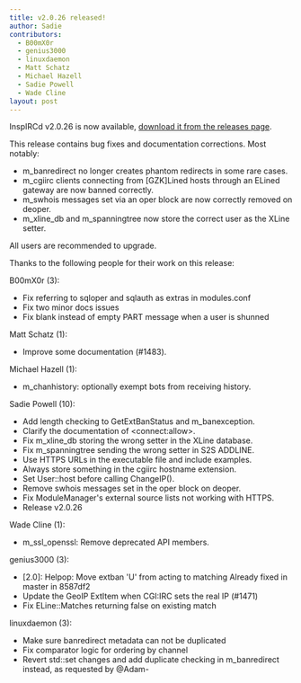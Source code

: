 ```yaml
---
title: v2.0.26 released!
author: Sadie
contributors:
  - B00mX0r
  - genius3000
  - linuxdaemon
  - Matt Schatz
  - Michael Hazell
  - Sadie Powell
  - Wade Cline
layout: post
---
```


InspIRCd v2.0.26 is now available, [download it from the releases page](https://github.com/inspircd/inspircd/releases).

This release contains bug fixes and documentation corrections. Most notably:

 - m\_banredirect no longer creates phantom redirects in some rare cases.
 - m\_cgiirc clients connecting from [GZK]Lined hosts through an ELined gateway are now banned correctly.
 - m\_swhois messages set via an oper block are now correctly removed on deoper.
 - m\_xline_db and m\_spanningtree now store the correct user as the XLine setter.

All users are recommended to upgrade.

<!--more-->

Thanks to the following people for their work on this release:

B00mX0r (3):
  - Fix referring to sqloper and sqlauth as extras in modules.conf
  - Fix two minor docs issues
  - Fix blank instead of empty PART message when a user is shunned

Matt Schatz (1):
  - Improve some documentation (#1483).

Michael Hazell (1):
  - m_chanhistory: optionally exempt bots from receiving history.

Sadie Powell (10):
  - Add length checking to GetExtBanStatus and m_banexception.
  - Clarify the documentation of &lt;connect:allow&gt;.
  - Fix m\_xline\_db storing the wrong setter in the XLine database.
  - Fix m\_spanningtree sending the wrong setter in S2S ADDLINE.
  - Use HTTPS URLs in the executable file and include examples.
  - Always store something in the cgiirc hostname extension.
  - Set User::host before calling ChangeIP().
  - Remove swhois messages set in the oper block on deoper.
  - Fix ModuleManager's external source lists not working with HTTPS.
  - Release v2.0.26

Wade Cline (1):
  - m_ssl_openssl: Remove deprecated API members.

genius3000 (3):
  - [2.0]: Helpop: Move extban 'U' from acting to matching Already fixed in master in 8587df2
  - Update the GeoIP ExtItem when CGI:IRC sets the real IP (#1471)
  - Fix ELine::Matches returning false on existing match

linuxdaemon (3):
  - Make sure banredirect metadata can not be duplicated
  - Fix comparator logic for ordering by channel
  - Revert std::set changes and add duplicate checking in m_banredirect instead, as requested by @Adam-
